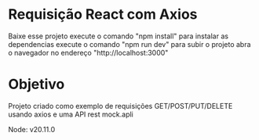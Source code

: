 # Requisição React com Axios

Baixe esse projeto 
execute o comando "npm install" para instalar as dependencias
execute o comando "npm run dev" para subir o projeto
abra o navegador no endereço "http://localhost:3000"

# Objetivo

Projeto criado como exemplo de requisições GET/POST/PUT/DELETE usando axios e uma
API rest mock.apli

Node: v20.11.0